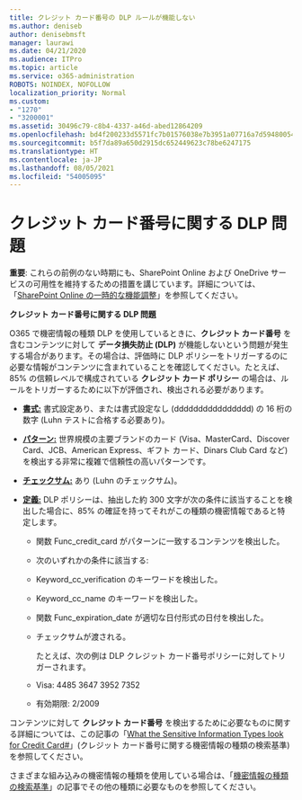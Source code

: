 ```yaml
---
title: クレジット カード番号の DLP ルールが機能しない
ms.author: deniseb
author: denisebmsft
manager: laurawi
ms.date: 04/21/2020
ms.audience: ITPro
ms.topic: article
ms.service: o365-administration
ROBOTS: NOINDEX, NOFOLLOW
localization_priority: Normal
ms.custom:
- "1270"
- "3200001"
ms.assetid: 30496c79-c8b4-4337-a46d-abed12864209
ms.openlocfilehash: bd4f200233d5571fc7b01576038e7b3951a07716a7d5948005418d2896291ee5
ms.sourcegitcommit: b5f7da89a650d2915dc652449623c78be6247175
ms.translationtype: HT
ms.contentlocale: ja-JP
ms.lasthandoff: 08/05/2021
ms.locfileid: "54005095"
---
```

# <a name="dlp-issues-with-credit-card-numbers"></a>クレジット カード番号に関する DLP 問題

**重要**: これらの前例のない時期にも、SharePoint Online および OneDrive サービスの可用性を維持するための措置を講じています。詳細については、「[SharePoint Online の一時的な機能調整](https://aka.ms/ODSPAdjustments)」を参照してください。

**クレジット カード番号に関する DLP 問題**

O365 で機密情報の種類 DLP を使用しているときに、**クレジット カード番号** を含むコンテンツに対して **データ損失防止 (DLP)** が機能しないという問題が発生する場合があります。その場合は、評価時に DLP ポリシーをトリガーするのに必要な情報がコンテンツに含まれていることを確認してください。たとえば、85% の信頼レベルで構成されている **クレジット カード ポリシー** の場合は、ルールをトリガーするために以下が評価され、検出される必要があります。
  
- **[書式:](https://docs.microsoft.com/microsoft-365/compliance/sensitive-information-type-entity-definitions#format-19)** 書式設定あり、または書式設定なし (dddddddddddddddd) の 16 桁の数字 (Luhn テストに合格する必要あり)。

- **[パターン:](https://docs.microsoft.com/microsoft-365/compliance/sensitive-information-type-entity-definitions#pattern-19)** 世界規模の主要ブランドのカード (Visa、MasterCard、Discover Card、JCB、American Express、ギフト カード、Dinars Club Card など) を検出する非常に複雑で信頼性の高いパターンです。

- **[チェックサム:](https://docs.microsoft.com/microsoft-365/compliance/sensitive-information-type-entity-definitions#checksum-19)** あり (Luhn のチェックサム)。

- **[定義:](https://docs.microsoft.com/microsoft-365/compliance/sensitive-information-type-entity-definitions#definition-19)** DLP ポリシーは、抽出した約 300 文字が次の条件に該当することを検出した場合に、85% の確証を持ってそれがこの種類の機密情報であると特定します。

  - 関数 Func_credit_card がパターンに一致するコンテンツを検出した。

  - 次のいずれかの条件に該当する:

  - Keyword_cc_verification のキーワードを検出した。

  - Keyword_cc_name のキーワードを検出した。

  - 関数 Func_expiration_date が適切な日付形式の日付を検出した。

  - チェックサムが渡される。

    たとえば、次の例は DLP クレジット カード番号ポリシーに対してトリガーされます。

  - Visa: 4485 3647 3952 7352
  
  - 有効期限: 2/2009

コンテンツに対して **クレジット カード番号** を検出するために必要なものに関する詳細については、この記事の「[What the Sensitive Information Types look for Credit Card#](https://docs.microsoft.com/microsoft-365/compliance/sensitive-information-type-entity-definitions#credit-card-number)」(クレジット カード番号に関する機密情報の種類の検索基準) を参照してください。
  
さまざまな組み込みの機密情報の種類を使用している場合は、「[機密情報の種類の検索基準](https://docs.microsoft.com/microsoft-365/compliance/sensitive-information-type-entity-definitions)」の記事でその他の種類に必要なものを参照してください。
  